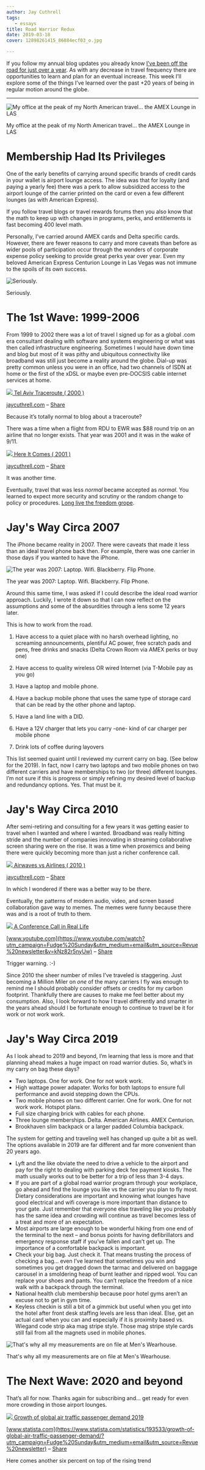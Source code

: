 ```yaml
---
author: Jay Cuthrell
tags:
   - essays
title: Road Warrior Redux
date: 2019-03-18
cover: 12898261415_86884ecf03_o.jpg

---
```



If you follow my annual blog updates you already know [I’ve been off the road for just over a year](https://fudge.org/my-eighth-year-at-vce/?utm_campaign=Fudge%20Sunday&utm_medium=email&utm_source=Revue%20newsletter). As with any decrease in travel frequency there are opportunities to learn and plan for an eventual increase. This week I’ll explore some of the things I’ve learned over the past +20 years of being in regular motion around the globe.  
  
* * *  
  
![My office at the peak of my North American travel... the AMEX Lounge in LAS](./index_files/amexvegas.jpg)

My office at the peak of my North American travel... the AMEX Lounge in LAS  
  
# Membership Had Its Privileges
  
One of the early benefits of carrying around specific brands of credit cards
in your wallet is airport lounge access. The idea was that for loyalty (and
paying a yearly fee) there was a perk to allow subsidized access to the
airport lounge of the carrier printed on the card or even a few different
lounges (as with American Express).  
  
If you follow travel blogs or travel rewards forums then you also know that
the math to keep up with changes in programs, perks, and entitlements is fast
becoming 400 level math.  
  
Personally, I’ve carried around AMEX cards and Delta specific cards. However,
there are fewer reasons to carry and more caveats than before as wider pools
of participation occur through the wonders of corporate expense policy seeking
to provide great perks year over year. Even my beloved American Express
Centurion Lounge in Las Vegas was not immune to the spoils of its own success.  
  
![Seriously.](./index_files/amexvegas-oops.jpg)

Seriously.  
  
# The 1st Wave: 1999-2006
  
From 1999 to 2002 there was a lot of travel I signed up for as a global .com
era consultant dealing with software and systems engineering or what was then
called infrastructure engineering. Sometimes I would have down time and blog
but most of it was pithy and ubiquitous connectivity like broadband was still
just become a reality around the globe. Dial-up was pretty common unless you
were in an office, had two channels of ISDN at home or the first of the xDSL
or maybe even pre-DOCSIS cable internet services at home.  
  
[![](./index_files/1year.jpg) ](https://fudge.org/tel-aviv-traceroute/?utm_campaign=Fudge%20Sunday&utm_medium=email&utm_source=Revue%20newsletter)[Tel Aviv Traceroute ( 2000 )](https://fudge.org/tel-aviv-traceroute/?utm_campaign=Fudge%20Sunday&utm_medium=email&utm_source=Revue%20newsletter)

[jaycuthrell.com](https://fudge.org/tel-aviv-traceroute/?utm_campaign=Fudge%20Sunday&utm_medium=email&utm_source=Revue%20newsletter) – [Share](http://rev.vu/69bRb4?utm_campaign=Issue&utm_content=share&utm_medium=email&utm_source=Fudge+Sunday)

Because it’s totally normal to blog about a traceroute?  
  
There was a time when a flight from RDU to EWR was $88 round trip on an
airline that no longer exists. That year was 2001 and it was in the wake of
9/11.  
  
[![](./index_files/1year\(1\).jpg) ](https://fudge.org/here-it-comes/?utm_campaign=Fudge%20Sunday&utm_medium=email&utm_source=Revue%20newsletter)[Here It Comes ( 2001 )](https://fudge.org/here-it-comes/?utm_campaign=Fudge%20Sunday&utm_medium=email&utm_source=Revue%20newsletter)

[jaycuthrell.com](https://fudge.org/here-it-comes/?utm_campaign=Fudge%20Sunday&utm_medium=email&utm_source=Revue%20newsletter) – [Share](http://rev.vu/WRNDWv?utm_campaign=Issue&utm_content=share&utm_medium=email&utm_source=Fudge+Sunday)

It was another time.  
  
Eventually, travel that was less _normal_ became accepted as _normal_. You learned to expect more security and scrutiny or the random change to policy or procedures. [Long live the freedom grope](https://www.tsa.gov/news/releases/2013/07/19/tsa-launch-application-program-tsa-precheck?utm_campaign=Fudge%20Sunday&utm_medium=email&utm_source=Revue%20newsletter).  
  
# Jay's Way Circa 2007
  
The iPhone became reality in 2007. There were caveats that made it less than
an ideal travel phone back then. For example, there was one carrier in those
days if you wanted to have the iPhone.  
  
![The year was 2007: Laptop. Wifi. Blackberry. Flip Phone.](./index_files/deltalounge.jpg)

The year was 2007: Laptop. Wifi. Blackberry. Flip Phone.  
  
Around this same time, I was asked if I could describe the ideal road warrior
approach. Luckily, I wrote it down so that I can now reflect on the
assumptions and some of the absurdities through a lens some 12 years later.

This is how to work from the road.

1) Have access to a quiet place with no harsh overhead lighting, no screaming
announcements, plentiful AC power, free scratch pads and pens, free drinks and
snacks (Delta Crown Room via AMEX perks or buy one)

2) Have access to quality wireless OR wired Internet (via T-Mobile pay as you
go)

3) Have a laptop and mobile phone.

4) Have a backup mobile phone that uses the same type of storage card that can
be read by the other phone and laptop.

5) Have a land line with a DID.

6) Have a 12V charger that lets you carry -one- kind of car charger per mobile
phone

7) Drink lots of coffee during layovers  
  
This list seemed quaint until I reviewed my current carry on bag. (See below
for the 2019). In fact, now I carry two laptops and two mobile phones on two
different carriers and have memberships to two (or three) different lounges.
I’m not sure if this is progress or simply refining my desired level of backup
and redundancy options. Yes. That must be it.  
  
# Jay's Way Circa 2010
  
After semi-retiring and consulting for a few years it was getting easier to
travel when I wanted and where I wanted. Broadband was really hitting stride
and the number of companies innovating in streaming collaborative screen
sharing were on the rise. It was a time when proxemics and being there were
quickly becoming more than just a richer conference call.  
  
[![](./index_files/1year\(2\).jpg) ](https://fudge.org/airwaves-vs-airlines/?utm_campaign=Fudge%20Sunday&utm_medium=email&utm_source=Revue%20newsletter)[Airwaves vs Airlines ( 2010 )](https://fudge.org/airwaves-vs-airlines/?utm_campaign=Fudge%20Sunday&utm_medium=email&utm_source=Revue%20newsletter)

[jaycuthrell.com](https://fudge.org/airwaves-vs-airlines/?utm_campaign=Fudge%20Sunday&utm_medium=email&utm_source=Revue%20newsletter) – [Share](http://rev.vu/dM8V7O?utm_campaign=Issue&utm_content=share&utm_medium=email&utm_source=Fudge+Sunday)

In which I wondered if there was a better way to be _there_.  
  
Eventually, the patterns of modern audio, video, and screen based
collaboration gave way to memes. The memes were funny because there was and is
a root of truth to them.  
  
[![](./index_files/maxresdefault.jpg) ](https://www.youtube.com/watch?utm_campaign=Fudge%20Sunday&utm_medium=email&utm_source=Revue%20newsletter&v=kNz82r5nyUw)[A Conference Call in Real Life](https://www.youtube.com/watch?utm_campaign=Fudge%20Sunday&utm_medium=email&utm_source=Revue%20newsletter&v=kNz82r5nyUw)

[www.youtube.com](https://www.youtube.com/watch?utm_campaign=Fudge%20Sunday&utm_medium=email&utm_source=Revue%20newsletter&v=kNz82r5nyUw) – [Share](http://rev.vu/JyqKqP?utm_campaign=Issue&utm_content=share&utm_medium=email&utm_source=Fudge+Sunday)

Trigger warning. :-)  
  
Since 2010 the sheer number of miles I’ve traveled is staggering. Just
becoming a Million Miler on _one_ of the many carriers I fly was enough to
remind me I should probably consider offsets or credits for my carbon
footprint. Thankfully there are causes to make me feel better about my
consumption. Also, I look forward to how I travel differently and smarter in
the years ahead should I be fortunate enough to continue to travel be it for
work or not work work.  
  
# Jay's Way Circa 2019  
  
As I look ahead to 2019 and beyond, I’m learning that less is more and that
planning ahead makes a huge impact on road warrior duties. So, what’s in my
carry on bag these days?  
  
  * Two laptops. One for work. One for not work work.
  * High wattage power adapater. Works for both laptops to ensure full performance and avoid stepping down the CPUs.
  * Two mobile phones on two different carrier. One for work. One for not work work. Hotspot plans.
  * Full size charging brick with cables for each phone.
  * Three lounge memberships. Delta. American Airlines. AMEX Centurion.
  * Brookhaven slim backpack or a larger padded Columbia backpack.

  
  
The system for getting and traveling well has changed up quite a bit as well.
The options available in 2019 are far different and far more convenient than
20 years ago.  
  
  * Lyft and the like obviate the need to drive a vehicle to the airport and pay for the right to dealing with parking deck fee payment kiosks. The math usually works out to be better for a trip of less than 3-4 days.
  * If you are part of a global road warrior program through your workplace, go ahead and find the lounge you like vs the carrier you plan to fly most. Dietary considerations are important and knowing what lounges have good electrical and wifi coverage is more important than distance to your gate. Just remember that everyone else traveling like you probably has the same idea and crowding will continue as travel becomes less of a treat and more of an expectation. 
  * Most airports are large enough to be wonderful hiking from one end of the terminal to the next – and bonus points for having defibrillators and emergency response staff if you’ve fallen and can’t get up. The importance of a comfortable backpack is important. 
  * Check your big bag. Just check it. That means trusting the process of checking a bag… even I’ve learned that sometimes you win and sometimes you get dragged down the tarmac and delivered on baggage carousel in a smoldering heap of burnt leather and ripped wool. You can replace your shoes and pants. You can’t replace the freedom of a nice walk with a backpack through the terminal.
  * National health club membership because poor hotel gyms aren’t an excuse not to get in gym time.
  * Keyless checkin is still a bit of a gimmick but useful when you get into the hotel after front desk staffing levels are less than ideal. Else, get an actual card when you can and especially if it is proximity based vs. Wiegand code strip aka mag stripe style. Those mag stripe style cards still fail from all the magnets used in mobile phones.

  
  
![That's why all my measurements are on file at Men's Wearhouse.](./index_files/checked-bag-oops.jpg)

That's why all my measurements are on file at Men's Wearhouse.  
  
# The Next Wave: 2020 and beyond  
  
That’s all for now. Thanks again for subscribing and… get ready for even more
crowding in those airport lounges.  
  
[![](./index_files/193533-blank-100.png) ](https://www.statista.com/statistics/193533/growth-of-global-air-traffic-passenger-demand/?utm_campaign=Fudge%20Sunday&utm_medium=email&utm_source=Revue%20newsletter)[Growth of global air traffic passenger demand 2019](https://www.statista.com/statistics/193533/growth-of-global-air-traffic-passenger-demand/?utm_campaign=Fudge%20Sunday&utm_medium=email&utm_source=Revue%20newsletter)

[www.statista.com](https://www.statista.com/statistics/193533/growth-of-global-air-traffic-passenger-demand/?utm_campaign=Fudge%20Sunday&utm_medium=email&utm_source=Revue%20newsletter) – [Share](http://rev.vu/R3ldxx?utm_campaign=Issue&utm_content=share&utm_medium=email&utm_source=Fudge+Sunday)

Here comes another six percent on top of the rising trend  
